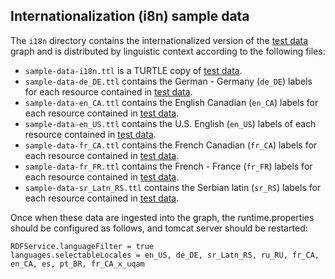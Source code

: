 ## Internationalization (i8n) sample data

The `i18n` directory contains the internationalized version of the [test data](../testdata/sample-data.n3) graph and is distributed by linguistic context according to the following files:
* `sample-data-i18n.ttl` is a TURTLE copy of [test data](../testdata/sample-data.n3).
* `sample-data-de_DE.ttl` contains the German - Germany (`de_DE`) labels for each resource contained in [test data](../testdata/sample-data.n3).
* `sample-data-en_CA.ttl` contains the English Canadian (`en_CA`) labels for each resource contained in [test data](../testdata/sample-data.n3).
* `sample-data-en_US.ttl` contains the U.S. English (`en_US`) labels of each resource contained in [test data](../testdata/sample-data.n3).
* `sample-data-fr_CA.ttl` contains the French Canadian (`fr_CA`) labels for each resource contained in [test data](../testdata/sample-data.n3).
* `sample-data-fr_FR.ttl` contains the French - France (`fr_FR`) labels for each resource contained in [test data](../testdata/sample-data.n3).
* `sample-data-sr_Latn_RS.ttl` contains the Serbian latin (`sr_RS`) labels for each resource contained in [test data](../testdata/sample-data.n3).

Once when these data are ingested into the graph, the runtime.properties should be configured as follows, and tomcat server should be restarted:
 ```
RDFService.languageFilter = true
languages.selectableLocales = en_US, de_DE, sr_Latn_RS, ru_RU, fr_CA, en_CA, es, pt_BR, fr_CA_x_uqam
```


 